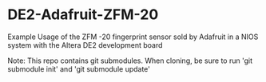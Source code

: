 DE2-Adafruit-ZFM-20
===================

Example Usage of the ZFM -20 fingerprint sensor sold by Adafruit in a NIOS system with the Altera DE2 development board

Note: This repo contains git submodules.  When cloning, be sure to run 'git submodule init' and 'git submodule update'
